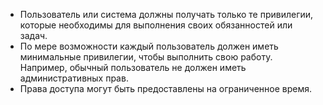 - Пользователь или система должны получать только те привилегии, которые необходимы для выполнения своих обязанностей или задач.
- По мере возможности каждый пользователь должен иметь минимальные привилегии, чтобы выполнить свою работу. Например, обычный пользователь не должен иметь административных прав.
- Права доступа могут быть предоставлены на ограниченное время.